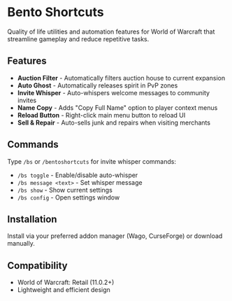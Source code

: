 # Bento Shortcuts

Quality of life utilities and automation features for World of Warcraft that streamline gameplay and reduce repetitive tasks.

## Features

- **Auction Filter** - Automatically filters auction house to current expansion
- **Auto Ghost** - Automatically releases spirit in PvP zones
- **Invite Whisper** - Auto-whispers welcome messages to community invites
- **Name Copy** - Adds "Copy Full Name" option to player context menus
- **Reload Button** - Right-click main menu button to reload UI
- **Sell & Repair** - Auto-sells junk and repairs when visiting merchants

## Commands

Type `/bs` or `/bentoshortcuts` for invite whisper commands:
- `/bs toggle` - Enable/disable auto-whisper
- `/bs message <text>` - Set whisper message
- `/bs show` - Show current settings
- `/bs config` - Open settings window

## Installation

Install via your preferred addon manager (Wago, CurseForge) or download manually.

## Compatibility

- World of Warcraft: Retail (11.0.2+)
- Lightweight and efficient design
